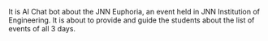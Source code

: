 It is AI Chat bot about the JNN Euphoria, an event held in JNN Institution of Engineering.
It is about to provide and guide the students about the list of events of all 3 days.
